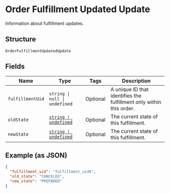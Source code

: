 
# Order Fulfillment Updated Update

Information about fulfillment updates.

## Structure

`OrderFulfillmentUpdatedUpdate`

## Fields

| Name | Type | Tags | Description |
|  --- | --- | --- | --- |
| `fulfillmentUid` | `string \| null \| undefined` | Optional | A unique ID that identifies the fulfillment only within this order. |
| `oldState` | [`string \| undefined`](../../doc/models/fulfillment-state.md) | Optional | The current state of this fulfillment. |
| `newState` | [`string \| undefined`](../../doc/models/fulfillment-state.md) | Optional | The current state of this fulfillment. |

## Example (as JSON)

```json
{
  "fulfillment_uid": "fulfillment_uid6",
  "old_state": "CANCELED",
  "new_state": "PREPARED"
}
```

